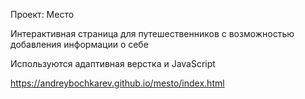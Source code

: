 Проект: Место

Интерактивная страница для путешественников с возможностью добавления информации о себе

Используются адаптивная верстка и JavaScript

https://andreybochkarev.github.io/mesto/index.html
